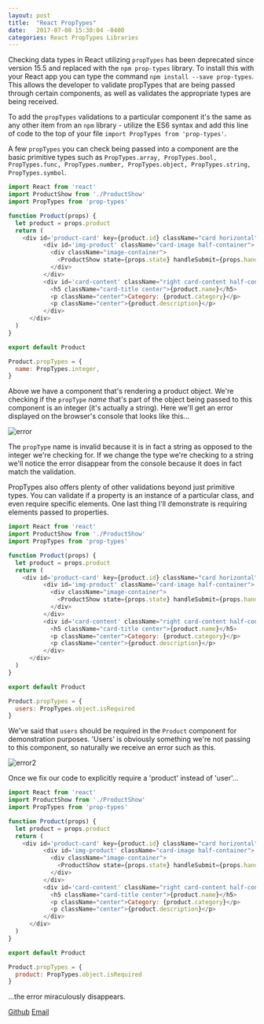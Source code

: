 ```yaml
---
layout: post
title:  "React PropTypes"
date:   2017-07-08 15:30:04 -0400
categories: React PropTypes Libraries
---
```


Checking data types in React utilizing `propTypes` has been deprecated since version 15.5 and replaced with the `npm prop-types` library. To install this with your React app you can type the command `npm install --save prop-types`. This allows the developer to validate propTypes that are being passed through certain components, as well as validates the appropriate types are being received. 

To add the `propTypes` validations to a particular component it's the same as any other item from an `npm` library - utilize the ES6 syntax and add this line of code to the top of your file `import PropTypes from 'prop-types'`.

A few `propTypes` you can check being passed into a component are the basic primitive types such as `PropTypes.array, PropTypes.bool, PropTypes.func, PropTypes.number, PropTypes.object, PropTypes.string, PropTypes.symbol`.

```javascript
import React from 'react'
import ProductShow from './ProductShow'
import PropTypes from 'prop-types'

function Product(props) {
  let product = props.product
  return (
    <div id='product-card' key={product.id} className="card horizontal">
          <div id='img-product' className="card-image half-container">
            <div className="image-container">
              <ProductShow state={props.state} handleSubmit={props.handleSubmit} handleSelectBox={props.handleSelectBox} product={product} />
            </div>
          </div>
          <div id='card-content' className="right card-content half-container">
            <h5 className="card-title center">{product.name}</h5>
            <p className="center">Category: {product.category}</p>
            <p className="center">{product.description}</p>
          </div>
      </div>
  )
}

export default Product

Product.propTypes = {
  name: PropTypes.integer,
}
```

Above we have a component that's rendering a product object. We're checking if the `propType` *name* that's part of the object being passed to this component is an integer (it's actually a string). Here we'll get an error displayed on the browser's console that looks like this...

![error](https://rweber87.github.io/log-a-blog/assets/post6/error.png)

The `propType` name is invalid because it is in fact a string as opposed to the integer we're checking for. If we change the type we're checking to a string we'll notice the error disappear from the console because it does in fact match the validation.

PropTypes also offers plenty of other validations beyond just primitive types. You can validate if a property is an instance of a particular class, and even require specific elements. One last thing I'll demonstrate is requiring elements passed to properties. 

```javascript
import React from 'react'
import ProductShow from './ProductShow'
import PropTypes from 'prop-types'

function Product(props) {
  let product = props.product
  return (
    <div id='product-card' key={product.id} className="card horizontal">
          <div id='img-product' className="card-image half-container">
            <div className="image-container">
              <ProductShow state={props.state} handleSubmit={props.handleSubmit} handleSelectBox={props.handleSelectBox} product={product} />
            </div>
          </div>
          <div id='card-content' className="right card-content half-container">
            <h5 className="card-title center">{product.name}</h5>
            <p className="center">Category: {product.category}</p>
            <p className="center">{product.description}</p>
          </div>
      </div>
  )
}

export default Product

Product.propTypes = {
  users: PropTypes.object.isRequired
}
```

We've said that `users` should be required in the `Product` component for demonstration purposes. 'Users' is obviously something we're not passing to this component, so naturally we receive an error such as this. 

![error2](https://rweber87.github.io/log-a-blog/assets/post6/error2.png)

Once we fix our code to explicitly require a 'product' instead of 'user'...

```javascript
import React from 'react'
import ProductShow from './ProductShow'
import PropTypes from 'prop-types'

function Product(props) {
  let product = props.product
  return (
    <div id='product-card' key={product.id} className="card horizontal">
          <div id='img-product' className="card-image half-container">
            <div className="image-container">
              <ProductShow state={props.state} handleSubmit={props.handleSubmit} handleSelectBox={props.handleSelectBox} product={product} />
            </div>
          </div>
          <div id='card-content' className="right card-content half-container">
            <h5 className="card-title center">{product.name}</h5>
            <p className="center">Category: {product.category}</p>
            <p className="center">{product.description}</p>
          </div>
      </div>
  )
}

export default Product

Product.propTypes = {
  product: PropTypes.object.isRequired
}
```

...the error miraculously disappears. 

[Github](https://github.com/rweber87)
[Email](rob.weber87@gmail.com)

<!-- Mapping for links :D [jekyll-docs]: https://jekyllrb.com/docs/home
[jekyll-gh]:   https://github.com/jekyll/jekyll
[jekyll-talk]: https://talk.jekyllrb.com/
 -->